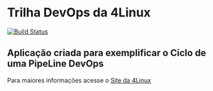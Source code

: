 # Trilha DevOps da 4Linux

<!-- Altere a Flag abaixo com sua URL do Travis -->
[![Build Status](https://travis-ci.org/maupe2019/DevOpsLab-HelloWorld.svg?branch=master)](https://travis-ci.org/maupe2019/DevOpsLab-HelloWorld)

## Aplicação criada para exemplificar o Ciclo de uma PipeLine DevOps


Para maiores informações acesse o [Site da 4Linux](https://www.4linux.com.br/cursos/devops)
